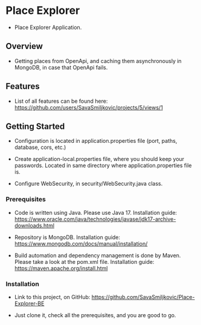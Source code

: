 # Place Explorer

- Place Explorer Application.

## Overview

- Getting places from OpenApi, and caching them asynchronously in MongoDB, in case that OpenApi fails.

## Features

- List of all features can be found here: https://github.com/users/SavaSmiljkovic/projects/5/views/1

## Getting Started

- Configuration is located in application.properties file (port, paths, database, cors, etc.)
  
- Create application-local.properties file, where you should keep your passwords. Located in same directory where application.properties file is.
  
- Configure WebSecurity, in security/WebSecurity.java class.

### Prerequisites

- Code is written using Java. Please use Java 17. Installation guide: https://www.oracle.com/java/technologies/javase/jdk17-archive-downloads.html
  
- Repository is MongoDB. Installation guide: https://www.mongodb.com/docs/manual/installation/
  
- Build automation and dependency management is done by Maven. Please take a look at the pom.xml file. Installation guide: https://maven.apache.org/install.html

### Installation

- Link to this project, on GitHub: https://github.com/SavaSmiljkovic/Place-Explorer-BE
  
- Just clone it, check all the prerequisites, and you are good to go.
